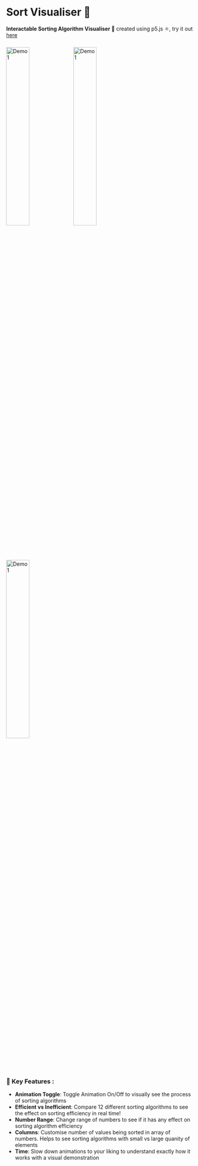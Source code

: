 # Sort Visualiser 🧬

**Interactable Sorting Algorithm Visualiser 🧪** created using p5.js ⚛, try it out [here](https://lichess.org/@/SalmonSpaghetti)

<img src="https://github.com/user-attachments/assets/7c1def81-5ecd-46b4-adac-4f8b9cb5be93" alt="Demo1" width="35%" style="margin-top: 10px;" />
<img src="https://github.com/user-attachments/assets/a432ee96-9657-4e03-be2f-3b65101dab8f" alt="Demo1" width="35%" style="margin-top: 10px;" />
<img src="https://github.com/user-attachments/assets/a992c5de-025e-4d5f-a769-8c5522a2233b" alt="Demo1" width="35%" style="margin-top: 10px;" />

### 📖 Key Features :
- **Animation Toggle**: Toggle Animation On/Off to visually see the process of sorting algorithms
- **Efficient vs Inefficient**: Compare 12 different sorting algorithms to see the effect on sorting efficiency in real time!
- **Number Range**: Change range of numbers to see if it has any effect on sorting algorithm efficiency
- **Columns**: Customise number of values being sorted in array of numbers. Helps to see sorting algorithms with small vs large quanity of elements
- **Time**: Slow down animations to your liking to understand exactly how it works with a visual demonstration
